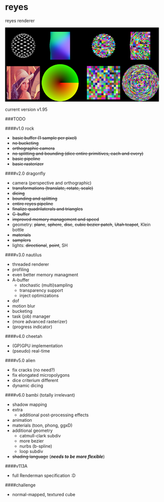 # reyes
reyes renderer

![cover](log/cover.png "cover")

current version v1.95

###TODO

####v1.0 rock

- ~~basic buffer (1 sample per pixel)~~
- ~~no bucketing~~
- ~~orthographic camera~~
- ~~no splitting and bounding (dice entire primitives, each and every)~~
- ~~basic pipeline~~
- ~~basic rasterizer~~

####v2.0 dragonfly

- camera (perspective and orthographic)
- ~~transformations (translate, rotate, scale)~~
- ~~dicing~~
- ~~bounding and splitting~~
- ~~entire reyes pipeline~~
- ~~finalize quadrilaterals and triangles~~
- ~~G-buffer~~
- ~~improved memory management and speed~~
- geometry: ~~plane~~, ~~sphere~~, ~~disc~~, ~~cubic bezier patch~~, ~~Utah teapot~~, Klein bottle
- ~~materials~~
- ~~samplers~~
- lights: ~~directional~~, ~~point~~, SH

####v3.0 nautilus

- threaded renderer
- profiling
- even better memory managment
- A-buffer
    - stochastic (multi)sampling
    - transparency support
    - inject optimizations
- dof
- motion blur
- bucketing
- task (job) manager
- (more advanced rasterizer)
- (progress indicator)

####v4.0 cheetah

- (GP)GPU implementation
- (pseudo) real-time

####v5.0 alien

- fix cracks (no need?)
- fix elongated micropolygons
- dice criterium different
- dynamic dicing

####v6.0 bambi (totally irrelevant)

- shadow mapping
- extra
    - additional post-processing effects
- animation
- materials (toon, phong, ggxD)
- additional geometry
    - catmull-clark subdiv
    - more bezier
    - nurbs (b-spline)
    - loop subdiv
- ~~shading language~~ (***needs to be more flexible***)

####v113A

- full Renderman specification :D

####challenge

- normal-mapped, textured cube